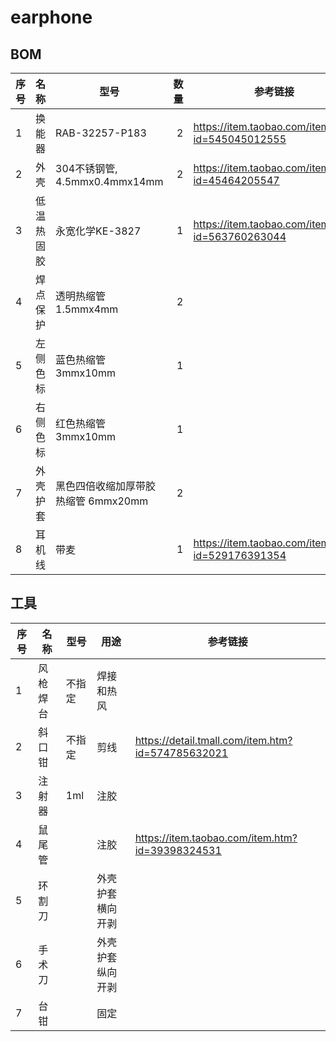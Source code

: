 # earphone

## BOM

|序号|名称|型号|数量|参考链接|
|--|--|--|--:|--|
|1|换能器|RAB-32257-P183 | 2|https://item.taobao.com/item.htm?id=545045012555 |
|2|外壳|304不锈钢管, 4.5mmx0.4mmx14mm | 2|https://item.taobao.com/item.htm?id=45464205547
|3|低温热固胶|永宽化学KE-3827|1|https://item.taobao.com/item.htm?id=563760263044 |
|4|焊点保护|透明热缩管1.5mmx4mm|2|
|5|左侧色标|蓝色热缩管3mmx10mm|1|
|6|右侧色标|红色热缩管3mmx10mm|1|
|7|外壳护套|黑色四倍收缩加厚带胶热缩管 6mmx20mm|2|
|8|耳机线|带麦|1|https://item.taobao.com/item.htm?id=529176391354 |


## 工具

|序号|名称|型号|用途|参考链接|
|--|--|--|--|--|
|1|风枪焊台|不指定|焊接和热风|
|2|斜口钳|不指定|剪线|https://detail.tmall.com/item.htm?id=574785632021
|3|注射器|1ml|注胶|
|4|鼠尾管||注胶|https://item.taobao.com/item.htm?id=39398324531
|5|环割刀||外壳护套横向开剥|
|6|手术刀||外壳护套纵向开剥|
|7|台钳||固定
